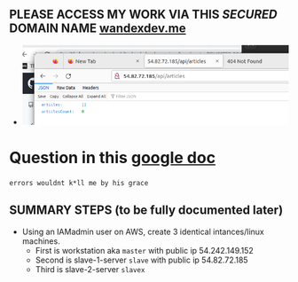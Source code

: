 ## PLEASE ACCESS MY WORK VIA THIS *SECURED* DOMAIN NAME [wandexdev.me](http://wandexdev.me)
 * ![sweat and blood](ENDPOINTS.png)

# Question in this [google doc](https://docs.google.com/document/u/0/d/1dhO--9fqxrvU5Y6xC52-0AIplQe23LyscqSp6F0_9SM/mobilebasic)

`errors wouldnt k*ll me by his grace`

## SUMMARY STEPS (to be fully documented later)
 * Using an IAMadmin user on AWS, create 3 identical intances/linux machines.
   * First is workstation aka `master` with public ip 54.242.149.152
   * Second is slave-1-server `slave`  with public ip 54.82.72.185
   * Third is slave-2-server `slavex`
